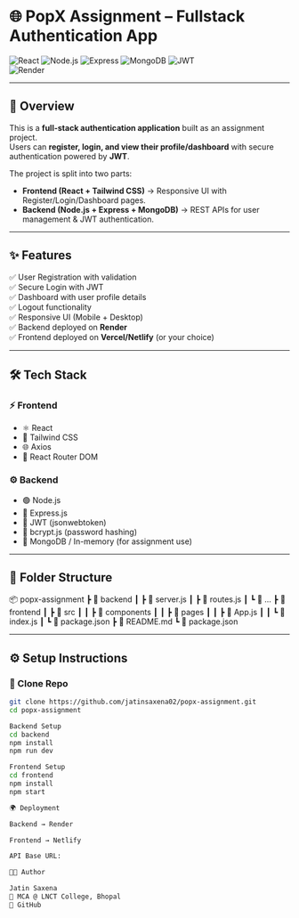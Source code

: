 # 🌐 PopX Assignment – Fullstack Authentication App

![React](https://img.shields.io/badge/Frontend-React-blue?logo=react) 
![Node.js](https://img.shields.io/badge/Backend-Node.js-green?logo=node.js) 
![Express](https://img.shields.io/badge/Framework-Express-lightgrey?logo=express) 
![MongoDB](https://img.shields.io/badge/Database-MongoDB-brightgreen?logo=mongodb) 
![JWT](https://img.shields.io/badge/Auth-JWT-orange?logo=jsonwebtokens)  
![Render](https://img.shields.io/badge/Deployed%20On-Render-purple?logo=render)  

---

## 📖 Overview

This is a **full-stack authentication application** built as an assignment project.  
Users can **register, login, and view their profile/dashboard** with secure authentication powered by **JWT**.  

The project is split into two parts:  
- **Frontend (React + Tailwind CSS)** → Responsive UI with Register/Login/Dashboard pages.  
- **Backend (Node.js + Express + MongoDB)** → REST APIs for user management & JWT authentication.  

---

## ✨ Features

✅ User Registration with validation  
✅ Secure Login with JWT  
✅ Dashboard with user profile details  
✅ Logout functionality  
✅ Responsive UI (Mobile + Desktop)  
✅ Backend deployed on **Render**  
✅ Frontend deployed on **Vercel/Netlify** (or your choice)  

---

## 🛠 Tech Stack

### ⚡ Frontend
- ⚛️ React  
- 🎨 Tailwind CSS  
- 🌐 Axios  
- 📍 React Router DOM  

### ⚙️ Backend
- 🟢 Node.js  
- 🚀 Express.js  
- 🔐 JWT (jsonwebtoken)  
- 🔑 bcrypt.js (password hashing)  
- 🍃 MongoDB / In-memory (for assignment use)  

---

## 📂 Folder Structure
📦 popx-assignment
┣ 📂 backend
┃ ┣ 📜 server.js
┃ ┣ 📜 routes.js
┃ ┗ 📜 ...
┣ 📂 frontend
┃ ┣ 📂 src
┃ ┃ ┣ 📂 components
┃ ┃ ┣ 📂 pages
┃ ┃ ┣ 📜 App.js
┃ ┃ ┗ 📜 index.js
┃ ┗ 📜 package.json
┣ 📜 README.md
┗ 📜 package.json

---

## ⚙️ Setup Instructions

### 🔹 Clone Repo
```bash
git clone https://github.com/jatinsaxena02/popx-assignment.git
cd popx-assignment

Backend Setup
cd backend
npm install
npm run dev

Frontend Setup
cd frontend
npm install
npm start

🌍 Deployment

Backend → Render

Frontend → Netlify

API Base URL:

👨‍💻 Author

Jatin Saxena
📌 MCA @ LNCT College, Bhopal
🔗 GitHub
